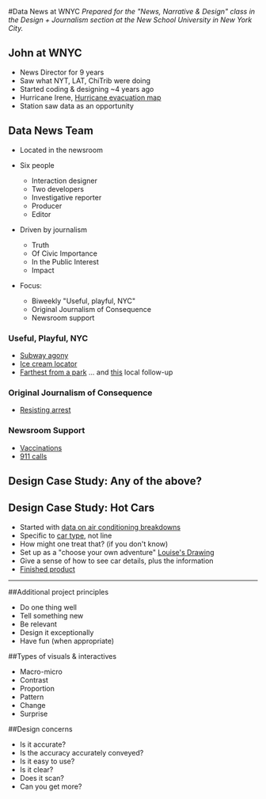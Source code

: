 #Data News at WNYC
*Prepared for the "News, Narrative & Design" class in the Design + Journalism section at the New School University in New York City.*

## John at WNYC 

* News Director for 9 years
* Saw what NYT, LAT, ChiTrib were doing
* Started coding & designing ~4 years ago
* Hurricane Irene, [Hurricane evacuation map](http://project.wnyc.org/hurricane-zones/hurricane-zones.html)
* Station saw data as an opportunity

## Data News Team

* Located in the newsroom
* Six people
  * Interaction designer
  * Two developers
  * Investigative reporter
  * Producer
  * Editor
  
* Driven by journalism
  * Truth
  * Of Civic Importance
  * In the Public Interest
  * Impact

* Focus:
	* Biweekly "Useful, playful, NYC"
	* Original Journalism of Consequence
	* Newsroom support

### Useful, Playful, NYC

* [Subway agony](http://www.wnyc.org/story/your-subway-agony/)
* [Ice cream locator](http://project.wnyc.org/ice-cream/) 
* [Farthest from a park](http://www.wnyc.org/story/parks-access/) ... and [this](http://ditmasparkcorner.com/blog/green/ditmas-park-blocks-are-some-of-the-furthest-from-park-land) local follow-up

### Original Journalism of Consequence

* [Resisting arrest](http://project.wnyc.org/resisting/)

### Newsroom Support

* [Vaccinations](http://project.wnyc.org/vaccinations/)
* [911 calls](http://project.wnyc.org/convent-fire/)

## Design Case Study: Any of the above?

## Design Case Study: Hot Cars

* Started with [data on air conditioning breakdowns](http://www.thenewyorkworld.com/2015/07/07/summer-city-brings-dreaded-hot-subway-cars/)
* Specific to [car type](https://en.wikipedia.org/wiki/New_York_City_Subway_rolling_stock), not line
* How might one treat that? (if you don't know)
* Set up as a "choose your own adventure" [Louise's Drawing](https://www.dropbox.com/s/bvz1lqbhr5ytz0z/fieldguide_061815.png?dl=0)
* Give a sense of how to see car details, plus the information
* [Finished product](http://www.wnyc.org/story/field-guide-subway-cars/) 

---

##Additional project principles
* Do one thing well
* Tell something new
* Be relevant
* Design it exceptionally
* Have fun (when appropriate)

##Types of visuals & interactives
* Macro-micro
* Contrast
* Proportion
* Pattern
* Change
* Surprise

##Design concerns
* Is it accurate?
* Is the accuracy accurately conveyed?
* Is it easy to use?
* Is it clear?
* Does it scan?
* Can you get more?


